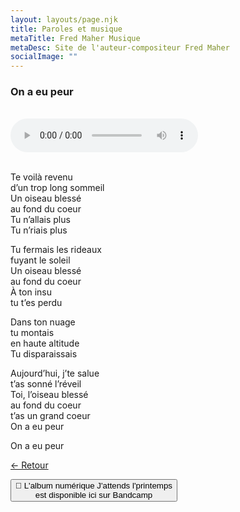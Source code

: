 ```yaml
---
layout: layouts/page.njk
title: Paroles et musique
metaTitle: Fred Maher Musique
metaDesc: Site de l'auteur-compositeur Fred Maher
socialImage: ""
---
```

<style>
*:focus {
    outline: none;
}
</style>

  ### On a eu peur
 <br> 
<audio controls>
  <source src="https://fredmahermusique.com/mp3/on-a-eu-peur.ogg" type="audio/ogg">
  <source src="https://fredmahermusique.com/mp3/on-a-eu-peur.mp3" type="audio/mpeg">
Your browser does not support the audio element.
</audio>
<br>
<br>     


Te voilà revenu<br>
d’un trop long sommeil<br>
Un oiseau blessé<br>
au fond du coeur<br>
Tu n’allais plus<br>
Tu n’riais plus

Tu fermais les rideaux<br>
fuyant le soleil<br>
Un oiseau blessé<br> 
au fond du coeur<br>
À ton insu<br> 
tu t’es perdu

Dans ton nuage<br>
tu montais<br>
en haute altitude<br>
Tu disparaissais

Aujourd’hui, j’te salue<br>
t’as sonné l’réveil<br>
Toi, l’oiseau blessé<br>
au fond du coeur<br>
t’as un grand coeur<br>
On a eu peur

On a eu peur







[&larr; Retour](/j-attends-l-printemps/index.html#heading-paroles-et-musique) 

<a href="https://fredmahermusique.bandcamp.com"><button class="[ button ] [ font-base text-base weight-bold ]">
          🌱 L'album numérique J'attends l'printemps  <br>est disponible ici sur Bandcamp
        </button></a>